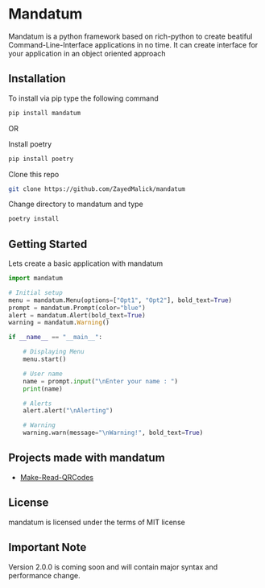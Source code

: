 # Mandatum
Mandatum is a python framework based on rich-python to create beatiful Command-Line-Interface applications in no time. It can create interface for your application in an object oriented approach

## Installation
To install via pip type the following command
```bash
pip install mandatum
```

OR

Install poetry
```bash
pip install poetry
```

Clone this repo
```bash
git clone https://github.com/ZayedMalick/mandatum
```

Change directory to mandatum and type
```bash
poetry install
```

## Getting Started
Lets create a basic application with mandatum

```python
import mandatum

# Initial setup
menu = mandatum.Menu(options=["Opt1", "Opt2"], bold_text=True)
prompt = mandatum.Prompt(color="blue")
alert = mandatum.Alert(bold_text=True)
warning = mandatum.Warning()

if __name__ == "__main__":

    # Displaying Menu
    menu.start()

    # User name
    name = prompt.input("\nEnter your name : ")
    print(name)

    # Alerts
    alert.alert("\nAlerting")

    # Warning
    warning.warn(message="\nWarning!", bold_text=True)
```

## Projects made with mandatum
- [Make-Read-QRCodes](https://github.com/ZayedMalick/Make-Read-QRCodes)

## License
mandatum is licensed under the terms of MIT license

## Important Note
Version 2.0.0 is coming soon and will contain major syntax and performance change. 
